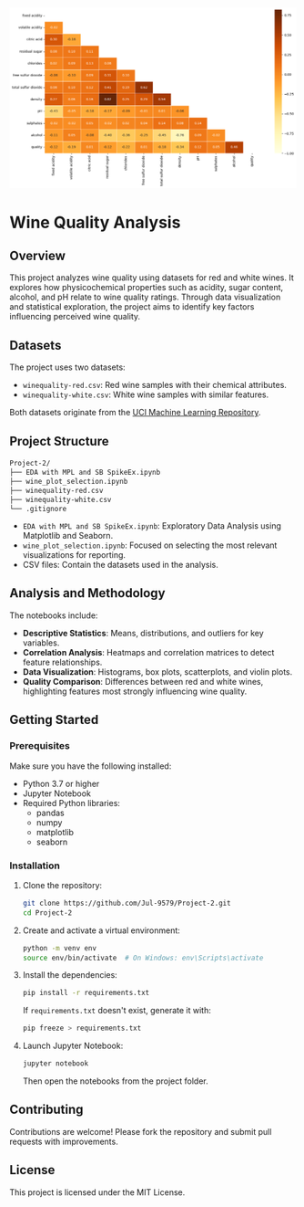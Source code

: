 <p align="center">
  <img src="https://raw.githubusercontent.com/Jul-9579/Project-2/refs/heads/master/correlation_heatmap_white.png" alt="Wine Quality Project" width="800"/>
</p>

# Wine Quality Analysis

## Overview

This project analyzes wine quality using datasets for red and white wines. It explores how physicochemical properties such as acidity, sugar content, alcohol, and pH relate to wine quality ratings. Through data visualization and statistical exploration, the project aims to identify key factors influencing perceived wine quality.

## Datasets

The project uses two datasets:

- `winequality-red.csv`: Red wine samples with their chemical attributes.
- `winequality-white.csv`: White wine samples with similar features.

Both datasets originate from the [UCI Machine Learning Repository](https://archive.ics.uci.edu/ml/datasets/Wine+Quality).

## Project Structure

```
Project-2/
├── EDA with MPL and SB SpikeEx.ipynb
├── wine_plot_selection.ipynb
├── winequality-red.csv
├── winequality-white.csv
└── .gitignore
```

- `EDA with MPL and SB SpikeEx.ipynb`: Exploratory Data Analysis using Matplotlib and Seaborn.
- `wine_plot_selection.ipynb`: Focused on selecting the most relevant visualizations for reporting.
- CSV files: Contain the datasets used in the analysis.

## Analysis and Methodology

The notebooks include:

- **Descriptive Statistics**: Means, distributions, and outliers for key variables.
- **Correlation Analysis**: Heatmaps and correlation matrices to detect feature relationships.
- **Data Visualization**: Histograms, box plots, scatterplots, and violin plots.
- **Quality Comparison**: Differences between red and white wines, highlighting features most strongly influencing wine quality.

## Getting Started

### Prerequisites

Make sure you have the following installed:

- Python 3.7 or higher
- Jupyter Notebook
- Required Python libraries:
  - pandas
  - numpy
  - matplotlib
  - seaborn

### Installation

1. Clone the repository:

   ```bash
   git clone https://github.com/Jul-9579/Project-2.git
   cd Project-2
   ```

2. Create and activate a virtual environment:

   ```bash
   python -m venv env
   source env/bin/activate  # On Windows: env\Scripts\activate
   ```

3. Install the dependencies:

   ```bash
   pip install -r requirements.txt
   ```

   If `requirements.txt` doesn't exist, generate it with:

   ```bash
   pip freeze > requirements.txt
   ```

4. Launch Jupyter Notebook:

   ```bash
   jupyter notebook
   ```

   Then open the notebooks from the project folder.

## Contributing

Contributions are welcome! Please fork the repository and submit pull requests with improvements.

## License

This project is licensed under the MIT License.
